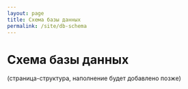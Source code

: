 ```yaml
---
layout: page
title: Схема базы данных
permalink: /site/db-schema
---
```


# Схема базы данных

(страница-структура, наполнение будет добавлено позже)
